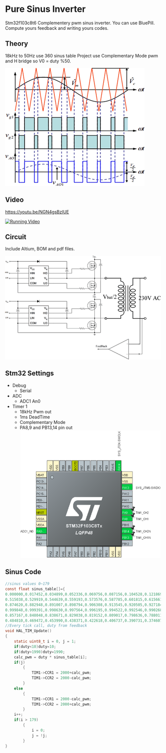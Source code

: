 # Pure Sinus Inverter
Stm32f103c8t6 Complementery pwm sinus inverter. You can use BluePill.
Compute yours feedback and writing yours codes.

## Theory
18kHz to 50Hz use 360 sinus table
Project use Complementary Mode pwm and H bridge so V0 = duty %50.
 
![](images/1.png)

## Video
https://youtu.be/NGN4gsBzIUE

[![Running Video](https://img.youtube.com/vi/NGN4gsBzIUE/0.jpg)](https://youtu.be/NGN4gsBzIUE)
## Circuit
Include Altium, BOM and pdf files.

![](images/2.png)

## Stm32 Settings
+ Debug
	+ Serial
+ ADC
	+ ADC1 An0
+ Timer 1
	+ 18kHz Pwm out 
	+ 1ms DeadTime
	+ Complementary Mode
	+ PA8,9 and PB13,14 pin out
![](images/3.png)

## Sinus Code
```C
//sinus values 0~179
const float sinus_table[]={
0.000000,0.017452,0.034899,0.052336,0.069756,0.087156,0.104528,0.121869,0.139173,0.156434,0.173648,0.190809,0.207912,0.224951,0.241922,0.258819,0.275637,0.292372,0.309017,0.325568,0.342020,0.358368,0.374607,0.390731,0.406737,0.422618,0.438371,0.453990,0.469472,0.484810,0.500000,
0.515038,0.529919,0.544639,0.559193,0.573576,0.587785,0.601815,0.615661,0.629320,0.642788,0.656059,0.669131,0.681998,0.694658,0.707107,0.719340,0.731354,0.743145,0.754710,0.766044,0.777146,0.788011,0.798636,0.809017,0.819152,0.829038,0.838671,0.848048,0.857167,0.866025,
0.874620,0.882948,0.891007,0.898794,0.906308,0.913545,0.920505,0.927184,0.933580,0.939693,0.945519,0.951057,0.956305,0.961262,0.965926,0.970296,0.974370,0.978148,0.981627,0.984808,0.987688,0.990268,0.992546,0.994522,0.996195,0.997564,0.998630,0.999391,0.999848,1.000000,
0.999848,0.999391,0.998630,0.997564,0.996195,0.994522,0.992546,0.990268,0.987688,0.984808,0.981627,0.978148,0.974370,0.970296,0.965926,0.961262,0.956305,0.951057,0.945519,0.939693,0.933580,0.927184,0.920505,0.913545,0.906308,0.898794,0.891007,0.882948,0.874620,0.866025,
0.857167,0.848048,0.838671,0.829038,0.819152,0.809017,0.798636,0.788011,0.777146,0.766044,0.754710,0.743145,0.731354,0.719340,0.707107,0.694658,0.681998,0.669131,0.656059,0.642788,0.629320,0.615661,0.601815,0.587785,0.573576,0.559193,0.544639,0.529919,0.515038,0.500000,
0.484810,0.469472,0.453990,0.438371,0.422618,0.406737,0.390731,0.374607,0.358368,0.342020,0.325568,0.309017,0.292372,0.275637,0.258819,0.241922,0.224951,0.207912,0.190809,0.173648,0.156434,0.139173,0.121869,0.104528,0.087156,0.069756,0.052336,0.034899,0.017452};
//Every tick call, duty from feedback
void HAL_TIM_Update()
{
	static uint8_t i = 0, j = 1;
	if(duty<10)duty=10;
	if(duty>1990)duty=1990;
	calc_pwm = duty * sinus_table[i];
	if(j)
		{
			TIM1->CCR1 = 2000+calc_pwm;
			TIM1->CCR2 = 2000-calc_pwm;
		}
	else
		{
			TIM1->CCR1 = 2000-calc_pwm;
			TIM1->CCR2 = 2000+calc_pwm;
		}
	i++;
	if(i > 179)
		{
			i = 0;
			j = !j;
		}
}
```
